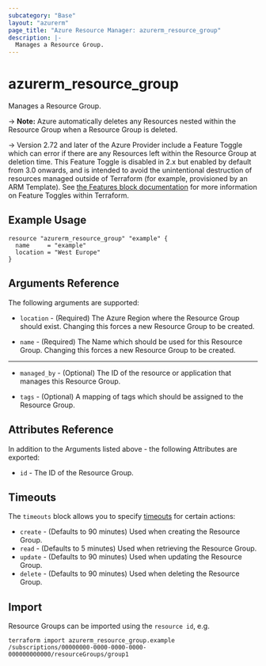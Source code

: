 ```yaml
---
subcategory: "Base"
layout: "azurerm"
page_title: "Azure Resource Manager: azurerm_resource_group"
description: |-
  Manages a Resource Group.
---
```


# azurerm_resource_group

Manages a Resource Group.

-> **Note:** Azure automatically deletes any Resources nested within the Resource Group when a Resource Group is deleted.

-> Version 2.72 and later of the Azure Provider include a Feature Toggle which can error if there are any Resources left within the Resource Group at deletion time. This Feature Toggle is disabled in 2.x but enabled by default from 3.0 onwards, and is intended to avoid the unintentional destruction of resources managed outside of Terraform (for example, provisioned by an ARM Template). See [the Features block documentation](https://registry.terraform.io/providers/hashicorp/azurerm/latest/docs#features) for more information on Feature Toggles within Terraform.

## Example Usage

```hcl
resource "azurerm_resource_group" "example" {
  name     = "example"
  location = "West Europe"
}
```

## Arguments Reference

The following arguments are supported:

* `location` - (Required) The Azure Region where the Resource Group should exist. Changing this forces a new Resource Group to be created.

* `name` - (Required) The Name which should be used for this Resource Group. Changing this forces a new Resource Group to be created.

---

* `managed_by` - (Optional) The ID of the resource or application that manages this Resource Group.

* `tags` - (Optional) A mapping of tags which should be assigned to the Resource Group.

## Attributes Reference

In addition to the Arguments listed above - the following Attributes are exported:

* `id` - The ID of the Resource Group.

## Timeouts

The `timeouts` block allows you to specify [timeouts](https://www.terraform.io/language/resources/syntax#operation-timeouts) for certain actions:

* `create` - (Defaults to 90 minutes) Used when creating the Resource Group.
* `read` - (Defaults to 5 minutes) Used when retrieving the Resource Group.
* `update` - (Defaults to 90 minutes) Used when updating the Resource Group.
* `delete` - (Defaults to 90 minutes) Used when deleting the Resource Group.

## Import

Resource Groups can be imported using the `resource id`, e.g.

```shell
terraform import azurerm_resource_group.example /subscriptions/00000000-0000-0000-0000-000000000000/resourceGroups/group1
```
